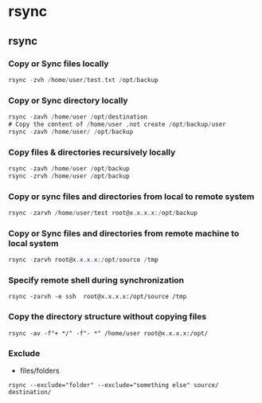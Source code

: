 # rsync

## rsync

### **Copy or Sync files locally** 

```csharp
rsync -zvh /home/user/test.txt /opt/backup
```

### **Copy or Sync directory locally**

```csharp
rsync -zavh /home/user /opt/destination
# Copy the content of /home/user ,not create /opt/backup/user
rsync -zavh /home/user/ /opt/backup
```

### Copy files & directories recursively locally

```csharp
rsync -zavh /home/user /opt/backup
rsync -zrvh /home/user /opt/backup
```

### **Copy or sync files and directories from local to remote system**

```csharp
rsync -zarvh /home/user/test root@x.x.x.x:/opt/backup
```

### **Copy or Sync files and directories from remote machine to local system**

```csharp
rsync -zarvh root@x.x.x.x:/opt/source /tmp
```

### **Specify remote shell during synchronization**

```text
rsync -zarvh -e ssh  root@x.x.x.x:/opt/source /tmp
```

### **Copy the directory structure without copying files**

```text
rsync -av -f"+ */" -f"- *" /home/user root@x.x.x.x:/opt/
```

### Exclude 

* files/folders

```text
rsync --exclude="folder" --exclude="something else" source/ destination/
```



